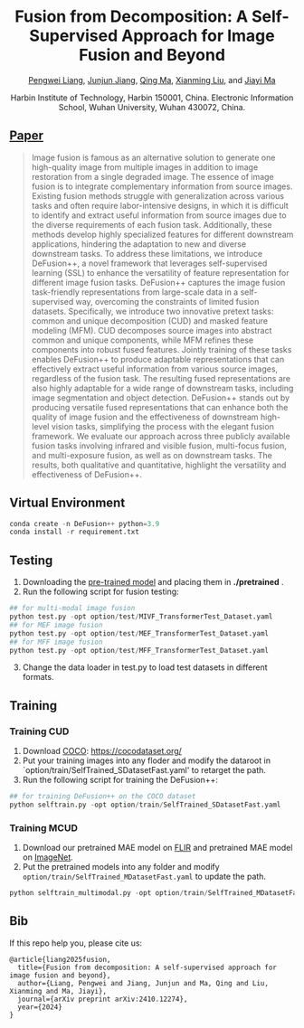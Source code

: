 <div align="center">
  
# Fusion from Decomposition: A Self-Supervised Approach for Image Fusion and Beyond

[Pengwei Liang](https://scholar.google.com/citations?user=54Ci0_0AAAAJ&hl=en), [Junjun Jiang](https://scholar.google.com/citations?user=WNH2_rgAAAAJ), [Qing Ma](https://scholar.google.com/citations?user=x6QQGQkAAAAJ&hl=en), [Xianming Liu](http://homepage.hit.edu.cn/xmliu), and [Jiayi Ma](https://scholar.google.com/citations?user=73trMQkAAAAJ)

Harbin Institute of Technology, Harbin 150001, China. Electronic Information School, Wuhan University, Wuhan 430072, China.
</div>

## [Paper](https://arxiv.org/abs/2410.12274)

> Image fusion is famous as an alternative solution to generate one high-quality image from multiple images in addition to image restoration from a single degraded image. The essence of image fusion is to integrate complementary information from source images. Existing fusion methods struggle with generalization across various tasks and often require labor-intensive designs, in which it is difficult to identify and extract useful information from source images due to the diverse requirements of each fusion task. Additionally, these methods develop highly specialized features for different downstream applications, hindering the adaptation to new and diverse downstream tasks. To address these limitations, we introduce DeFusion++, a novel framework that leverages self-supervised learning (SSL) to enhance the versatility of feature representation for different image fusion tasks. DeFusion++ captures the image fusion task-friendly representations from large-scale data in a self-supervised way, overcoming the constraints of limited fusion datasets. Specifically, we introduce two innovative pretext tasks: common and unique decomposition (CUD) and masked feature modeling (MFM). CUD decomposes source images into abstract common and unique components, while MFM refines these components into robust fused features. Jointly training of these tasks enables DeFusion++ to produce adaptable representations that can effectively extract useful information from various source images, regardless of the fusion task. The resulting fused representations are also highly adaptable for a wide range of downstream tasks, including image segmentation and object detection. DeFusion++ stands out by producing versatile fused representations that can enhance both the quality of image fusion and the effectiveness of downstream high-level vision tasks, simplifying the process with the elegant fusion framework. We evaluate our approach across three publicly available fusion tasks involving infrared and visible fusion, multi-focus fusion, and multi-exposure fusion, as well as on downstream tasks. The results, both qualitative and quantitative, highlight the versatility and effectiveness of DeFusion++.

## Virtual Environment

```python
conda create -n DeFusion++ python=3.9
conda install -r requirement.txt
```

## Testing

1. Downloading the [pre-trained model]() and placing them in **./pretrained** .
2. Run the following script for fusion testing:

```python
## for multi-modal image fusion
python test.py -opt option/test/MIVF_TransformerTest_Dataset.yaml
## for MEF image fusion
python test.py -opt option/test/MEF_TransformerTest_Dataset.yaml
## for MFF image fusion
python test.py -opt option/test/MFF_TransformerTest_Dataset.yaml
```
3. Change the data loader in test.py to load test datasets in different formats.



## Training

### Training CUD

1. Download [COCO](https://github.com/cocodataset/cocoapi): https://cocodataset.org/
2. Put your training images into any floder and modify the dataroot in `option/train/SelfTrained_SDatasetFast.yaml' to retarget the path.
3. Run the following script for training the DeFusion++:

```python
## for training DeFusion++ on the COCO dataset
python selftrain.py -opt option/train/SelfTrained_SDatasetFast.yaml
```

### Training MCUD

1. Download our pretrained MAE model on [FLIR]() and pretrained MAE model on [ImageNet]().
2. Put the pretrained models into any folder and modify `option/train/SelfTrained_MDatasetFast.yaml` to update the path.

```python
python selftrain_multimodal.py -opt option/train/SelfTrained_MDatasetFast.yaml
```

## Bib 
If this repo help you, please cite us:
```
@article{liang2025fusion,
  title={Fusion from decomposition: A self-supervised approach for image fusion and beyond},
  author={Liang, Pengwei and Jiang, Junjun and Ma, Qing and Liu, Xianming and Ma, Jiayi},
  journal={arXiv preprint arXiv:2410.12274},
  year={2024}
}
```
